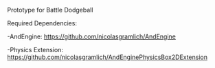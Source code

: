 Prototype for Battle Dodgeball

Required Dependencies:

-AndEngine:
https://github.com/nicolasgramlich/AndEngine

-Physics Extension:
https://github.com/nicolasgramlich/AndEnginePhysicsBox2DExtension
